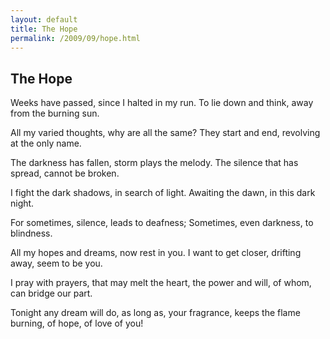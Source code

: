 ```yaml
---
layout: default
title: The Hope
permalink: /2009/09/hope.html
---
```


The Hope
--------

Weeks have passed, since I halted in my run.
To lie down and think, away from the burning sun.

All my varied thoughts, why are all the same?
They start and end, revolving at the only name.

The darkness has fallen, storm plays the melody.
The silence that has spread, cannot be broken.

I fight the dark shadows, in search of light.
Awaiting the dawn, in this dark night.

For sometimes, silence, leads to deafness;
Sometimes, even darkness, to blindness.

All my hopes and dreams, now rest in you.
I want to get closer, drifting away, seem to be you.

I pray with prayers, that may melt the heart,
the power and will, of whom, can bridge our part.

Tonight any dream will do, as long as, your fragrance,
keeps the flame burning, of hope, of love of you!
